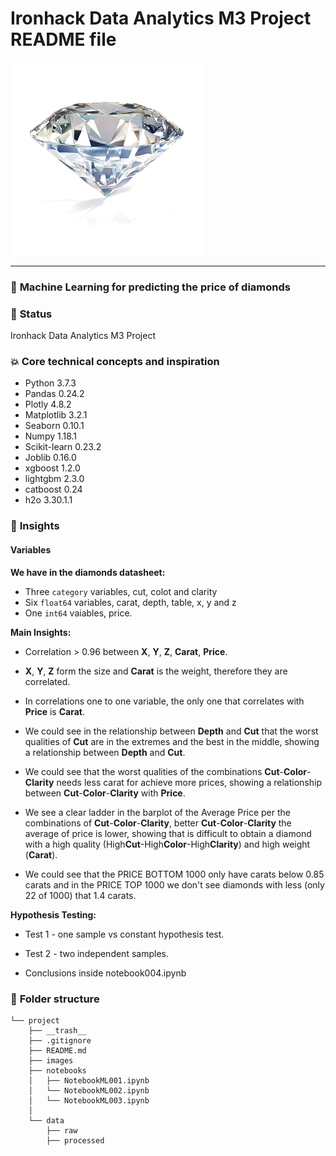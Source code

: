 # Ironhack Data Analytics M3 Project README file

![](./images/diamond2.png?style=centerme)

---

### :raising_hand: **Machine Learning for predicting the price of diamonds** 


### :baby: **Status**
Ironhack Data Analytics M3 Project


### :boom: **Core technical concepts and inspiration**

- Python 3.7.3
- Pandas 0.24.2
- Plotly 4.8.2
- Matplotlib 3.2.1
- Seaborn 0.10.1
- Numpy 1.18.1
- Scikit-learn 0.23.2
- Joblib 0.16.0
- xgboost 1.2.0
- lightgbm 2.3.0 
- catboost 0.24
- h2o 3.30.1.1

### :see_no_evil: **Insights**


#### Variables



__We have in the diamonds datasheet:__

* Three `category` variables, cut, colot and clarity
* Six `float64` variables, carat, depth, table, x, y and z
* One `int64` vaiables, price.

__Main Insights:__

* Correlation > 0.96 between **X**, **Y**, **Z**, **Carat**, **Price**.

* **X**, **Y**, **Z** form the size and **Carat** is the weight, therefore they are correlated.

* In correlations one to one variable, the only one that correlates with **Price** is **Carat**.

* We could see in the relationship between **Depth** and **Cut** that the worst qualities of **Cut** are in the extremes and the best in the middle, showing a relationship between **Depth** and **Cut**.

* We could see that the worst qualities of the combinations **Cut**-**Color**-**Clarity** needs less carat for achieve more prices, showing a relationship between **Cut**-**Color**-**Clarity** with **Price**.

* We see a clear ladder in the barplot of the Average Price per the combinations of **Cut**-**Color**-**Clarity**, better **Cut**-**Color**-**Clarity** the average of price is lower, showing that is difficult to obtain a diamond with a high quality (High**Cut**-High**Color**-High**Clarity**) and high weight (**Carat**).

* We could see that the PRICE BOTTOM 1000 only have carats below 0.85 carats and in the PRICE TOP 1000 we don't see diamonds with less (only 22 of 1000) that 1.4 carats.

__Hypothesis Testing:__

* Test 1 - one sample vs constant hypothesis test. 

* Test 2 - two independent samples. 

* Conclusions inside notebook004.ipynb



### :file_folder: **Folder structure**
```
└── project
    ├── __trash__
    ├── .gitignore
    ├── README.md
    ├── images
    ├── notebooks
    │   ├── NotebookML001.ipynb
    │   └── NotebookML002.ipynb
    │   └── NotebookML003.ipynb
    │       
    └── data
        ├── raw
        ├── processed
```


